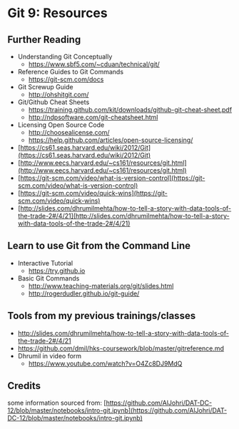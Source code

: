 # Git 9: Resources

## Further Reading

* Understanding Git Conceptually
	* ​https://www.sbf5.com/~cduan/technical/git/
* Reference Guides to Git Commands
	* https://git-scm.com/docs
* Git Screwup Guide
	* http://ohshitgit.com/
* Git/Github Cheat Sheets
	* https://training.github.com/kit/downloads/github-git-cheat-sheet.pdf
	* http://ndpsoftware.com/git-cheatsheet.html
* Licensing Open Source Code
	* ​http://choosealicense.com/
	* https://help.github.com/articles/open-source-licensing/
* [https://cs61.seas.harvard.edu/wiki/2012/Git](https://cs61.seas.harvard.edu/wiki/2012/Git)
* [http://www.eecs.harvard.edu/~cs161/resources/git.html](http://www.eecs.harvard.edu/~cs161/resources/git.html)
* [https://git-scm.com/video/what-is-version-control](https://git-scm.com/video/what-is-version-control)
* [https://git-scm.com/video/quick-wins](https://git-scm.com/video/quick-wins)
* [http://slides.com/dhrumilmehta/how-to-tell-a-story-with-data-tools-of-the-trade-2#/4/21](http://slides.com/dhrumilmehta/how-to-tell-a-story-with-data-tools-of-the-trade-2#/4/21)

## Learn to use Git from the Command Line
* Interactive Tutorial
	* ​https://try.github.io
* Basic Git Commands
	* ​http://www.teaching-materials.org/git/slides.html
	* http://rogerdudler.github.io/git-guide/

## Tools from my previous trainings/classes
* http://slides.com/dhrumilmehta/how-to-tell-a-story-with-data-tools-of-the-trade-2#/4/21
* https://github.com/dmil/hks-coursework/blob/master/gitreference.md
* Dhrumil in video form
	- https://www.youtube.com/watch?v=O4Zc8DJ9MdQ

## Credits
some information sourced from: [https://github.com/AlJohri/DAT-DC-12/blob/master/notebooks/intro-git.ipynb](https://github.com/AlJohri/DAT-DC-12/blob/master/notebooks/intro-git.ipynb)

